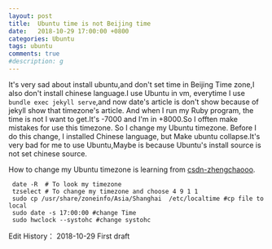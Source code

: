 ```yaml
---
layout: post
title:  Ubuntu time is not Beijing time
date:   2018-10-29 17:00:00 +0800
categories: Ubuntu
tags: ubuntu
comments: true
#description: g
---
```

It's very sad about install ubuntu,and don't set time in Beijing Time zone,I also don't install chinese language.I use Ubuntu in vm, everytime I use `bundle exec jekyll serve`,and now date's article is don't show because of jekyll show that timezone's article. And when I run my Ruby program, the time is not I want to get.It's -7000 and I'm in +8000.So I offten make mistakes for use this timezone. So I change my Ubuntu timezone. Before I do this change, I installed Chinese language, but Make ubuntu collapse.It's very bad for me to use Ubuntu,Maybe is because Ubuntu's install source is not set chinese source.

How to change my Ubuntu timezone is learning from [csdn-zhengchaooo][bg1].
``` shell
 date -R  # To look my timezone
 tzselect # To change my timezone and choose 4 9 1 1
 sudo cp /usr/share/zoneinfo/Asia/Shanghai  /etc/localtime #cp file to local
 sudo date -s 17:00:00 #change Time
 sudo hwclock --systohc #change systohc
```
<!-- more -->


Edit History：
    2018-10-29 First draft

[bg1]: https://blog.csdn.net/zhengchaooo/article/details/79500032 "How to change Ubuntu time"
